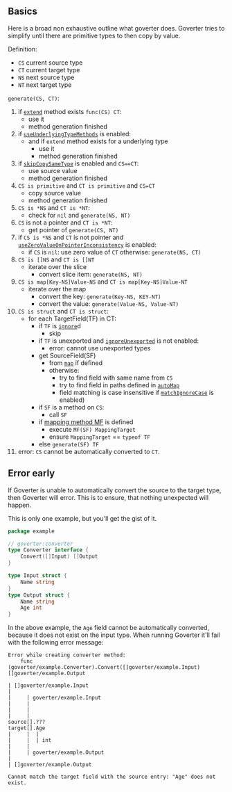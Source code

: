 ## Basics

Here is a broad non exhaustive outline what goverter does. Goverter tries to
simplify until there are primitive types to then copy by value.

Definition:

- `CS` current source type
- `CT` current target type
- `NS` next source type
- `NT` next target type

`generate(CS, CT)`:

1. if [`extend`](config/extend.md) method exists `func(CS) CT`:
   - use it
   - method generation finished
2. if [`useUnderlyingTypeMethods`](config/useUnderlyingTypeMethods.md) is
   enabled:
   - and if `extend` method exists for a underlying type
     - use it
     - method generation finished
3. if [`skipCopySameType`](config/skipCopySameType.md) is enabled and `CS==CT`:
   - use source value
   - method generation finished
4. `CS is primitive` and `CT is primitive` and `CS=CT`
   - copy source value
   - method generation finished
5. `CS is *NS` and `CT is *NT`:
   - check for `nil` and `generate(NS, NT)`
6. `CS` is not a pointer and `CT is *NT`:
   - get pointer of `generate(CS, NT)`
7. if `CS is *NS` and `CT` is not pointer and
   [`useZeroValueOnPointerInconsistency`](config/useZeroValueOnPointerInconsistency.md)
   is enabled:
   - if `CS` is `nil`: use zero value of `CT` otherwise: `generate(NS, CT)`
8. `CS is []NS` and `CT is []NT`
   - iterate over the slice
     - convert slice item: `generate(NS, NT)`
9. `CS is map[Key-NS]Value-NS` and `CT is map[Key-NS]Value-NT`
   - iterate over the map
     - convert the key: `generate(Key-NS, KEY-NT)`
     - convert the value: `generate(Value-NS, Value-NT)`
10. `CS is struct` and `CT is struct`:
    - for each TargetField(TF) in CT:
      - if `TF` is [`ignore`](config/ignore.md)d
        - skip
      - if `TF` is unexported and
        [`ignoreUnexported`](config/ignoreUnexported.md) is not enabled:
        - error: cannot use unexported types
      - get SourceField(SF)
        - from [`map`](config/map.md) if defined
        - otherwise:
          - try to find field with same name from `CS`
          - try to find field in paths defined in [`autoMap`](config/autoMap.md)
          - field matching is case insensitive if
            [`matchIgnoreCase`](config/matchIgnoreCase.md) is enabled)
      - if `SF` is a method on `CS`:
        - call `SF`
      - if
        [mapping method MF](/docs/config/map.md#map-source-path-target-method)
        is defined
        - execute `MF(SF) MappingTarget`
        - ensure `MappingTarget` == `typeof TF`
      - else `generate(SF) TF`
11. error: `CS` cannot be automatically converted to `CT`.

## Error early

If Goverter is unable to automatically convert the source to the target type,
then Goverter will error. This is to ensure, that nothing unexpected will
happen.

This is only one example, but you'll get the gist of it.

```go
package example

// goverter:converter
type Converter interface {
    Convert([]Input) []Output
}

type Input struct {
    Name string
}
type Output struct {
    Name string
    Age int
}
```

In the above example, the `Age` field cannot be automatically converted, because
it does not exist on the input type. When running Goverter it'll fail with the
following error message:

```
Error while creating converter method:
    func (goverter/example.Converter).Convert([]goverter/example.Input) []goverter/example.Output

| []goverter/example.Input
|
|     | goverter/example.Input
|     |
|     |
|     |
source[].???
target[].Age
|     |  |
|     |  | int
|     |
|     | goverter/example.Output
|
| []goverter/example.Output

Cannot match the target field with the source entry: "Age" does not exist.
```
